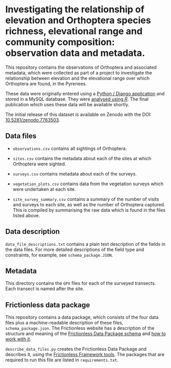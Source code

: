 # Investigating the relationship of elevation and Orthoptera species richness, elevational range and community composition: observation data and metadata.

This repository contains the observations of Orthoptera and associated metadata, which were collected as part of a project to investigate the relationship between elevation and the elevational range over which Orthoptera are found, in the Pyrenees.

These data were originally entered using a [Python / Django application](https://github.com/jen-thomas/wildlife-observations/releases/tag/v0.0.1) and stored in a MySQL database. They were [analysed using _R_](https://github.com/jen-thomas/orthoptera-elevational-range-community-composition). The final publication which uses these data will be available shortly.  

The initial release of this dataset is available on Zenodo with the DOI: [10.5281/zenodo.7763503](https://doi.org/10.5281/zenodo.7763503).

## Data files

* ```observations.csv``` contains all sightings of Orthoptera. 
* ```sites.csv``` contains the metadata about each of the sites at which Orthoptera were sighted.
* ```surveys.csv``` contains metadata about each of the surveys.
* ```vegetation_plots.csv``` contains data from the vegetation surveys which were undertaken at each site.

* ```site_survey_summary.csv``` contains a summary of the number of visits and surveys to each site, as well as the number of Orthoptera captured. This is compiled by summarising the raw data which is found in the files listed above.

## Data description

```data_file_descriptions.txt``` contains a plain text description of the fields in the data files. For more detailed descriptions of the field type and constraints, for example, see ```schema_package.JSON```.

## Metadata

This directory contains the `GPX` files for each of the surveyed transects. Each transect is named after the site. 

## Frictionless data package

This repository contains a data package, which consists of the four data files plus a machine-readable description of these files, ```schema_package.json```. The Frictionless website has a description of the structure and meaning of the [Frictionless Data Package schema](https://specs.frictionlessdata.io/guides/data-package/) and [how to work with it](https://framework.frictionlessdata.io). 

```describe_data_files.py``` creates the Frictionless Data Package and describes it, using the [Frictionless Framework tools](https://framework.frictionlessdata.io). The packages that are required to run this file are listed in ```requirements.txt```.